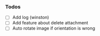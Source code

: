 ### Todos
- [ ] Add log (winston)
- [ ] Add feature about delete attachment
- [ ] Auto rotate image if orientation is wrong